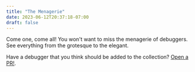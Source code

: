 ```yaml
---
title: "The Menagerie"
date: 2023-06-12T20:37:18-07:00
draft: false
---
```


Come one, come all! You won't want to miss the menagerie of debuggers. See everything from the grotesque to the elegant.

Have a debugger that you think should be added to the collection? [Open a PR!](https://github.com/callendorph/callendorph.github.io/pulls).
